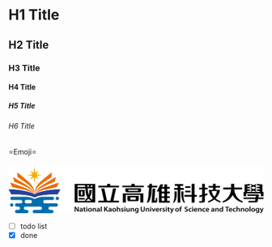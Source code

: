 # H1 Title
## H2 Title
### H3 Title
#### H4 Title
##### H5 Title
###### H6 Title

⭐Emoji⭐

![nkust](nkust.png "高科大")

- [ ] todo list
- [x] done
